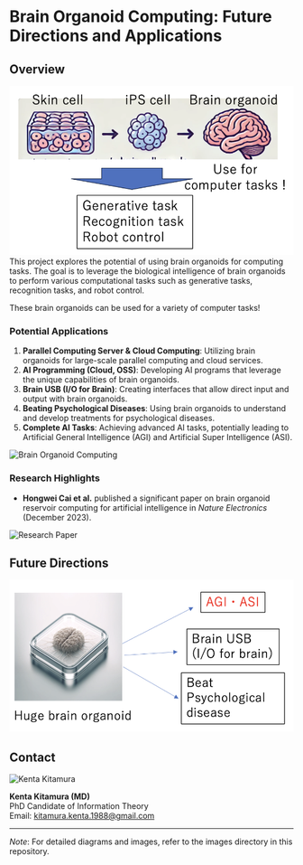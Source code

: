 # Brain Organoid Computing: Future Directions and Applications

## Overview



![Process Diagram](images/process_diagram.png)
This project explores the potential of using brain organoids for computing tasks. The goal is to leverage the biological intelligence of brain organoids to perform various computational tasks such as generative tasks, recognition tasks, and robot control.

These brain organoids can be used for a variety of computer tasks!


### Potential Applications

1. **Parallel Computing Server & Cloud Computing**: Utilizing brain organoids for large-scale parallel computing and cloud services.
2. **AI Programming (Cloud, OSS)**: Developing AI programs that leverage the unique capabilities of brain organoids.
3. **Brain USB (I/O for Brain)**: Creating interfaces that allow direct input and output with brain organoids.
4. **Beating Psychological Diseases**: Using brain organoids to understand and develop treatments for psychological diseases.
5. **Complete AI Tasks**: Achieving advanced AI tasks, potentially leading to Artificial General Intelligence (AGI) and Artificial Super Intelligence (ASI).

![Brain Organoid Computing](images/brain_organoid_computing.png)

### Research Highlights

- **Hongwei Cai et al.** published a significant paper on brain organoid reservoir computing for artificial intelligence in *Nature Electronics* (December 2023).

![Research Paper](images/research_paper.png)

## Future Directions

![Huge Brain Organoid](images/huge_brain_organoid.png)


## Contact

![Kenta Kitamura](images/kenta_kitamura.png)

**Kenta Kitamura (MD)**  
PhD Candidate of Information Theory  
Email: [kitamura.kenta.1988@gmail.com](mailto:kitamura.kenta.1988@gmail.com)

---

*Note*: For detailed diagrams and images, refer to the images directory in this repository.
